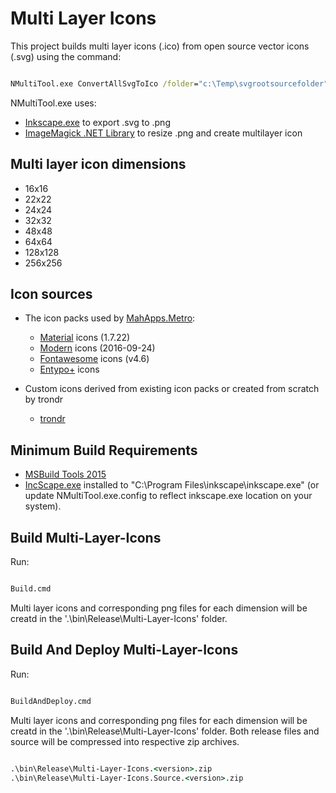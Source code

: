 # Multi Layer Icons

This project builds multi layer icons (.ico) from open source vector icons (.svg) using the command:

```cmd

NMultiTool.exe ConvertAllSvgToIco /folder="c:\Temp\svgrootsourcefolder" /recursive="True" /refresh="False" /sizes="[16;22;24;32;48;64;128;256]" /maxDegreeOfParallelism="4"
````

NMultiTool.exe uses:
* [Inkscape.exe](https://inkscape.org/en/download/?lang=en) to export .svg to .png
* [ImageMagick .NET Library](https://www.nuget.org/packages/Magick.NET-Q16-AnyCPU) to resize .png and create multilayer icon

## Multi layer icon dimensions

* 16x16
* 22x22
* 24x24
* 32x32
* 48x48
* 64x64
* 128x128
* 256x256

## Icon sources
* The icon packs used by [MahApps.Metro](https://github.com/MahApps/MahApps.Metro):

  + [Material](https://github.com/Templarian/MaterialDesign/tree/master/icons) icons (1.7.22)
  + [Modern](http://modernuiicons.com/) icons (2016-09-24)
  + [Fontawesome](http://fontawesome.io/icons/) icons (v4.6)
  + [Entypo+](http://www.entypo.com/) icons

* Custom icons derived from existing icon packs or created from scratch by trondr

  + [trondr](https://github.com/trondr/Icons/src/Custom)
  
## Minimum Build Requirements

* [MSBuild Tools 2015](http://www.microsoft.com/en-us/download/details.aspx?id=48159)
* [IncScape.exe](https://inkscape.org/en/download/?lang=en) installed to "C:\Program Files\inkscape\inkscape.exe" (or update NMultiTool.exe.config to reflect inkscape.exe location on your system).

## Build Multi-Layer-Icons

Run:

```cmd

Build.cmd
```

Multi layer icons and corresponding png files for each dimension will be creatd in the '.\bin\Release\Multi-Layer-Icons' folder.

## Build And Deploy Multi-Layer-Icons

Run:

```cmd

BuildAndDeploy.cmd
```

Multi layer icons and corresponding png files for each dimension will be creatd in the '.\bin\Release\Multi-Layer-Icons' folder. Both release files and source will be compressed into respective zip archives.

```cmd

.\bin\Release\Multi-Layer-Icons.<version>.zip
.\bin\Release\Multi-Layer-Icons.Source.<version>.zip
```
